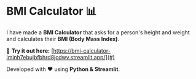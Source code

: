 # BMI Calculator 📊  

I have made a **BMI Calculator** that asks for a person's height and weight and calculates their **BMI (Body Mass Index)**.  

🚀 **Try it out here:** [https://bmi-calculator-iminh7ebujbfbhrd8jcdwv.streamlit.app/](#)  

Developed with ❤️ using **Python & Streamlit**.

